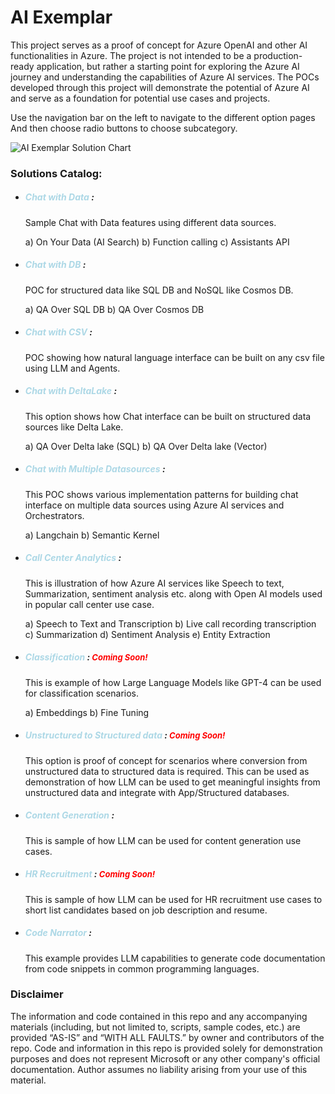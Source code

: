 # AI Exemplar 

This project serves as a proof of concept for Azure OpenAI and other AI functionalities in Azure. The project is not intended to be a production-ready application, but rather a starting point for exploring the Azure AI journey and understanding the capabilities of Azure AI services. The POCs developed through this project will demonstrate the potential of Azure AI and serve as a foundation for potential use cases and projects.

Use the navigation bar on the left to navigate to the different option pages And then choose radio buttons to choose subcategory.

![AI Exemplar Solution Chart](https://github.com/nileshvj2/AI_Exemplar2/blob/main/img/AIExemplar_chart.jpg)

### Solutions Catalog:

* ##### <span style="color:lightblue"> Chat with Data </span>:
  Sample Chat with Data features using different data sources.

  a) On Your Data (AI Search) b) Function calling c) Assistants API

* ##### <span style="color:lightblue"> Chat with DB </span> :
  POC for structured data like SQL DB and NoSQL like Cosmos DB.

  a) QA Over SQL DB b) QA Over Cosmos DB

* ##### <span style="color:lightblue"> Chat with CSV </span>:
  POC showing how natural language interface can be built on any csv file using LLM and Agents.

* ##### <span style="color:lightblue"> Chat with DeltaLake </span> :
  This option shows how Chat interface can be built on structured data sources like Delta Lake.

  a) QA Over Delta lake (SQL) b) QA Over Delta lake (Vector)

* ##### <span style="color:lightblue"> Chat with Multiple Datasources </span> :
  This POC shows various implementation patterns for building chat interface on multiple data sources using Azure AI services and Orchestrators.

  a) Langchain b) Semantic Kernel

* ##### <span style="color:lightblue"> Call Center Analytics </span>:
  This is illustration of how Azure AI services like Speech to text, Summarization, sentiment analysis etc. along with Open AI models used in popular call center use case.

  a) Speech to Text and Transcription b) Live call recording transcription c) Summarization d) Sentiment Analysis e) Entity Extraction

* ##### <span style="color:lightblue"> Classification </span>:<span style="color:red;font-size: small"> Coming Soon! </span>
  This is example of how Large Language Models like GPT-4 can be used for classification scenarios.

  a) Embeddings b) Fine Tuning

* ##### <span style="color:lightblue"> Unstructured to Structured data </span>:<span style="color:red;font-size: small"> Coming Soon! </span>
  This option is proof of concept for scenarios where conversion from unstructured data to structured data is required. This can be used as demonstration of how LLM can be used to get meaningful insights from unstructured data and integrate with App/Structured databases.

* ##### <span style="color:lightblue"> Content Generation </span>:
  This is sample of how LLM can be used for content generation use cases.

* ##### <span style="color:lightblue"> HR Recruitment </span>: <span style="color:red;font-size: small"> Coming Soon! </span>
  This is sample of how LLM can be used for HR recruitment use cases to short list candidates based on job description and resume.

* ##### <span style="color:lightblue"> Code Narrator </span>:
  This example provides LLM capabilities to generate code documentation from code snippets in common programming languages.


### Disclaimer
The information and code contained in this repo and any accompanying materials (including, but not limited to, scripts, sample codes, etc.) are provided “AS-IS” and “WITH ALL FAULTS.” by owner and contributors of the repo. 
Code and information in this repo is provided solely for demonstration purposes and does not represent Microsoft or any other company's official documentation. Author assumes no liability arising from your use of this material.
